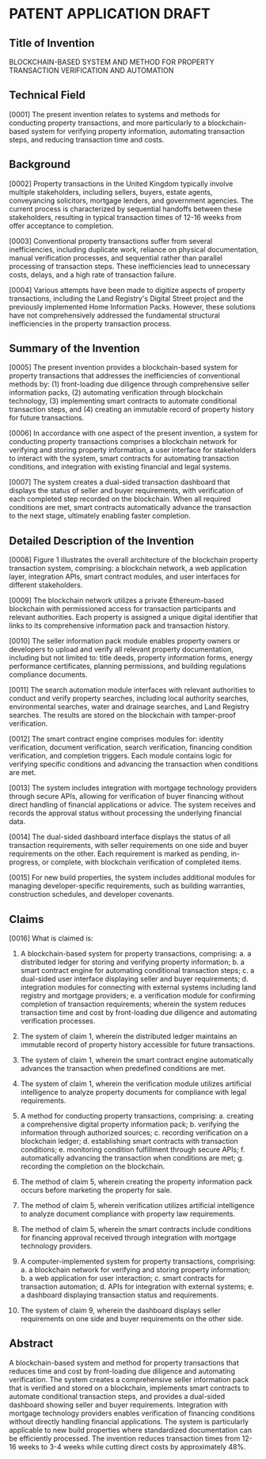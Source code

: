 # PATENT APPLICATION DRAFT

## Title of Invention
BLOCKCHAIN-BASED SYSTEM AND METHOD FOR PROPERTY TRANSACTION VERIFICATION AND AUTOMATION

## Technical Field
[0001] The present invention relates to systems and methods for conducting property transactions, and more particularly to a blockchain-based system for verifying property information, automating transaction steps, and reducing transaction time and costs.

## Background
[0002] Property transactions in the United Kingdom typically involve multiple stakeholders, including sellers, buyers, estate agents, conveyancing solicitors, mortgage lenders, and government agencies. The current process is characterized by sequential handoffs between these stakeholders, resulting in typical transaction times of 12-16 weeks from offer acceptance to completion.

[0003] Conventional property transactions suffer from several inefficiencies, including duplicate work, reliance on physical documentation, manual verification processes, and sequential rather than parallel processing of transaction steps. These inefficiencies lead to unnecessary costs, delays, and a high rate of transaction failure.

[0004] Various attempts have been made to digitize aspects of property transactions, including the Land Registry's Digital Street project and the previously implemented Home Information Packs. However, these solutions have not comprehensively addressed the fundamental structural inefficiencies in the property transaction process.

## Summary of the Invention
[0005] The present invention provides a blockchain-based system for property transactions that addresses the inefficiencies of conventional methods by: (1) front-loading due diligence through comprehensive seller information packs, (2) automating verification through blockchain technology, (3) implementing smart contracts to automate conditional transaction steps, and (4) creating an immutable record of property history for future transactions.

[0006] In accordance with one aspect of the present invention, a system for conducting property transactions comprises a blockchain network for verifying and storing property information, a user interface for stakeholders to interact with the system, smart contracts for automating transaction conditions, and integration with existing financial and legal systems.

[0007] The system creates a dual-sided transaction dashboard that displays the status of seller and buyer requirements, with verification of each completed step recorded on the blockchain. When all required conditions are met, smart contracts automatically advance the transaction to the next stage, ultimately enabling faster completion.

## Detailed Description of the Invention
[0008] Figure 1 illustrates the overall architecture of the blockchain property transaction system, comprising: a blockchain network, a web application layer, integration APIs, smart contract modules, and user interfaces for different stakeholders.

[0009] The blockchain network utilizes a private Ethereum-based blockchain with permissioned access for transaction participants and relevant authorities. Each property is assigned a unique digital identifier that links to its comprehensive information pack and transaction history.

[0010] The seller information pack module enables property owners or developers to upload and verify all relevant property documentation, including but not limited to: title deeds, property information forms, energy performance certificates, planning permissions, and building regulations compliance documents.

[0011] The search automation module interfaces with relevant authorities to conduct and verify property searches, including local authority searches, environmental searches, water and drainage searches, and Land Registry searches. The results are stored on the blockchain with tamper-proof verification.

[0012] The smart contract engine comprises modules for: identity verification, document verification, search verification, financing condition verification, and completion triggers. Each module contains logic for verifying specific conditions and advancing the transaction when conditions are met.

[0013] The system includes integration with mortgage technology providers through secure APIs, allowing for verification of buyer financing without direct handling of financial applications or advice. The system receives and records the approval status without processing the underlying financial data.

[0014] The dual-sided dashboard interface displays the status of all transaction requirements, with seller requirements on one side and buyer requirements on the other. Each requirement is marked as pending, in-progress, or complete, with blockchain verification of completed items.

[0015] For new build properties, the system includes additional modules for managing developer-specific requirements, such as building warranties, construction schedules, and developer covenants.

## Claims
[0016] What is claimed is:

1. A blockchain-based system for property transactions, comprising:
   a. a distributed ledger for storing and verifying property information;
   b. a smart contract engine for automating conditional transaction steps;
   c. a dual-sided user interface displaying seller and buyer requirements;
   d. integration modules for connecting with external systems including land registry and mortgage providers;
   e. a verification module for confirming completion of transaction requirements;
   wherein the system reduces transaction time and cost by front-loading due diligence and automating verification processes.

2. The system of claim 1, wherein the distributed ledger maintains an immutable record of property history accessible for future transactions.

3. The system of claim 1, wherein the smart contract engine automatically advances the transaction when predefined conditions are met.

4. The system of claim 1, wherein the verification module utilizes artificial intelligence to analyze property documents for compliance with legal requirements.

5. A method for conducting property transactions, comprising:
   a. creating a comprehensive digital property information pack;
   b. verifying the information through authorized sources;
   c. recording verification on a blockchain ledger;
   d. establishing smart contracts with transaction conditions;
   e. monitoring condition fulfillment through secure APIs;
   f. automatically advancing the transaction when conditions are met;
   g. recording the completion on the blockchain.

6. The method of claim 5, wherein creating the property information pack occurs before marketing the property for sale.

7. The method of claim 5, wherein verification utilizes artificial intelligence to analyze document compliance with property law requirements.

8. The method of claim 5, wherein the smart contracts include conditions for financing approval received through integration with mortgage technology providers.

9. A computer-implemented system for property transactions, comprising:
   a. a blockchain network for verifying and storing property information;
   b. a web application for user interaction;
   c. smart contracts for transaction automation;
   d. APIs for integration with external systems;
   e. a dashboard displaying transaction status and requirements.

10. The system of claim 9, wherein the dashboard displays seller requirements on one side and buyer requirements on the other side.

## Abstract
A blockchain-based system and method for property transactions that reduces time and cost by front-loading due diligence and automating verification. The system creates a comprehensive seller information pack that is verified and stored on a blockchain, implements smart contracts to automate conditional transaction steps, and provides a dual-sided dashboard showing seller and buyer requirements. Integration with mortgage technology providers enables verification of financing conditions without directly handling financial applications. The system is particularly applicable to new build properties where standardized documentation can be efficiently processed. The invention reduces transaction times from 12-16 weeks to 3-4 weeks while cutting direct costs by approximately 48%.
